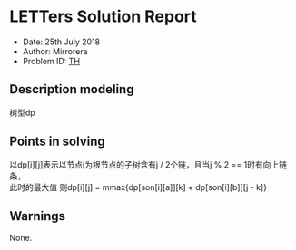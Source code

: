 
# LETTers Solution Report

- Date: 25th July 2018
- Author: Mirrorera
- Problem ID: [TH](https://www.nowcoder.com/acm/contest/140/H)

## Description modeling
树型dp

## Points in solving
以dp[i][j]表示以节点i为根节点的子树含有j / 2个链，且当j % 2 == 1时有向上链条，<br>
此时的最大值
则dp[i][j] = mmax{dp[son[i][a]][k] + dp[son[i][b]][j - k]}

## Warnings
None.
